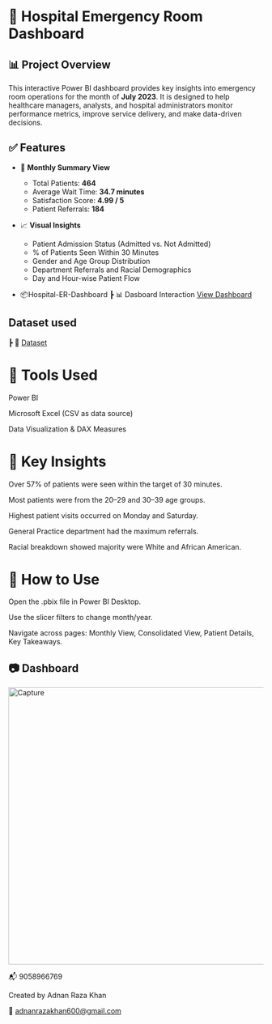 # 🏥 Hospital Emergency Room Dashboard

## 📊 Project Overview

This interactive Power BI dashboard provides key insights into emergency room operations for the month of **July 2023**. It is designed to help healthcare managers, analysts, and hospital administrators monitor performance metrics, improve service delivery, and make data-driven decisions.

## ✅ Features

- 📌 **Monthly Summary View**
  - Total Patients: **464**
  - Average Wait Time: **34.7 minutes**
  - Satisfaction Score: **4.99 / 5**
  - Patient Referrals: **184**

- 📈 **Visual Insights**
  - Patient Admission Status (Admitted vs. Not Admitted)
  - % of Patients Seen Within 30 Minutes
  - Gender and Age Group Distribution
  - Department Referrals and Racial Demographics
  - Day and Hour-wise Patient Flow
 
- 📦Hospital-ER-Dashboard
  ┣ 📊 Dasboard Interaction <a href="https://github.com/Adnankhan3970/Health-Care-Dashboard/blob/main/Capture.PNG">View Dashboard</a>

## Dataset used
  ┣ 📂 <a href="https://github.com/Adnankhan3970/Health-Care-Dashboard/blob/main/Hospital%20ER_Data.csv">Dataset</a>

# 🧰 Tools Used

Power BI

Microsoft Excel (CSV as data source)

Data Visualization & DAX Measures

# 🚀 Key Insights

Over 57% of patients were seen within the target of 30 minutes.

Most patients were from the 20–29 and 30–39 age groups.

Highest patient visits occurred on Monday and Saturday.

General Practice department had the maximum referrals.

Racial breakdown showed majority were White and African American.

# 📌 How to Use

Open the .pbix file in Power BI Desktop.

Use the slicer filters to change month/year.

Navigate across pages: Monthly View, Consolidated View, Patient Details, Key Takeaways.

## 📷 Dashboard

 <img width="894" height="548" alt="Capture" src="https://github.com/user-attachments/assets/88b12827-18ec-422c-a147-8790b4f8d51c" />

📬 9058966769

Created by Adnan Raza Khan

📧 adnanrazakhan600@gmail.com


 
  
